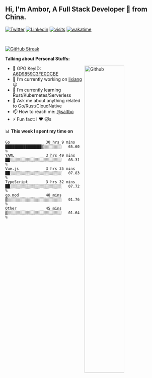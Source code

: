 ## Hi, I'm Ambor, A Full Stack Developer 🚀 from China.

[![Twitter](https://img.shields.io/badge/-saltbo-1ca0f1?style=flat&logo=twitter&logoColor=white)](https://twitter.com/rdsaltbo)
[![Linkedin](https://img.shields.io/badge/-saltbo-blue?style=flat&logo=Linkedin&logoColor=white)](https://www.linkedin.com/in/saltbo/)
[![visits](https://visitor.vercel.app/page/saltbo?color=light-green)](https://github.com/saltbo/)
[![wakatime](https://wakatime.com/badge/user/f82b1c77-faab-48cd-aef5-a12c0aff104b.svg)](https://wakatime.com/@f82b1c77-faab-48cd-aef5-a12c0aff104b)

&nbsp;  

[![GitHub Streak](http://github-readme-streak-stats.herokuapp.com?user=saltbo&hide_border=true&date_format=M%20j%5B%2C%20Y%5D)](https://git.io/streak-stats)

**Talking about Personal Stuffs:**
<!-- Any image aligned to the right. Beware the width  -->
<img width="50%" align="right" alt="Github" src="https://raw.githubusercontent.com/saltbo/saltbo/master/images/git-header.svg" />

- 🤘 GPG KeyID: [A6D9859C3FE0DCBE](https://saltbo.cn/pgp_keys.asc)
- 🔭 I’m currently working on [lixiang](https://www.lixiang.com/) :wink:
- 🌱 I’m currently learning Rust/Kubernetes/Serverless
- 💬 Ask me about anything related to Go/Rust/CloudNative
- 📫 How to reach me: [@saltbo](https://t.me/saltbo)
- ⚡ Fun fact: I :heart: :cat:s


📊 **This week I spent my time on**
<!--START_SECTION:waka-->

```text
Go                30 hrs 9 mins   ████████████████▒░░░░░░░░   65.60 %
YAML              3 hrs 49 mins   ██░░░░░░░░░░░░░░░░░░░░░░░   08.31 %
Vue.js            3 hrs 35 mins   ██░░░░░░░░░░░░░░░░░░░░░░░   07.83 %
TypeScript        3 hrs 32 mins   ██░░░░░░░░░░░░░░░░░░░░░░░   07.72 %
go.mod            48 mins         ▒░░░░░░░░░░░░░░░░░░░░░░░░   01.76 %
Other             45 mins         ▒░░░░░░░░░░░░░░░░░░░░░░░░   01.64 %
```

<!--END_SECTION:waka-->

